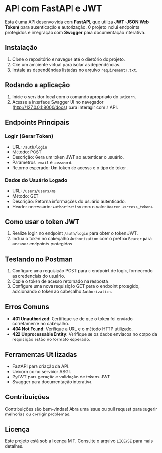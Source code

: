 # API com FastAPI e JWT

Esta é uma API desenvolvida com **FastAPI**, que utiliza **JWT (JSON Web Token)** para autenticação e autorização. O projeto inclui endpoints protegidos e integração com **Swagger** para documentação interativa.

## Instalação

1. Clone o repositório e navegue até o diretório do projeto.
2. Crie um ambiente virtual para isolar as dependências.
3. Instale as dependências listadas no arquivo `requirements.txt`.

## Rodando a aplicação

1. Inicie o servidor local com o comando apropriado do `uvicorn`.
2. Acesse a interface Swagger UI no navegador (http://127.0.0.1:8000/docs) para interagir com a API.

## Endpoints Principais

### Login (Gerar Token)

- URL: `/auth/login`
- Método: POST
- Descrição: Gera um token JWT ao autenticar o usuário.
- Parâmetros: `email` e `password`.
- Retorno esperado: Um token de acesso e o tipo de token.

### Dados do Usuário Logado

- URL: `/users/users/me`
- Método: GET
- Descrição: Retorna informações do usuário autenticado.
- Header necessário: `Authorization` com o valor `Bearer <access_token>`.

## Como usar o token JWT

1. Realize login no endpoint `/auth/login` para obter o token JWT.
2. Inclua o token no cabeçalho `Authorization` com o prefixo `Bearer` para acessar endpoints protegidos.

## Testando no Postman

1. Configure uma requisição POST para o endpoint de login, fornecendo as credenciais do usuário.
2. Copie o token de acesso retornado na resposta.
3. Configure uma nova requisição GET para o endpoint protegido, adicionando o token ao cabeçalho `Authorization`.

## Erros Comuns

- **401 Unauthorized**: Certifique-se de que o token foi enviado corretamente no cabeçalho.
- **404 Not Found**: Verifique a URL e o método HTTP utilizado.
- **422 Unprocessable Entity**: Verifique se os dados enviados no corpo da requisição estão no formato esperado.

## Ferramentas Utilizadas

- FastAPI para criação da API.
- Uvicorn como servidor ASGI.
- PyJWT para geração e validação de tokens JWT.
- Swagger para documentação interativa.

## Contribuições

Contribuições são bem-vindas! Abra uma issue ou pull request para sugerir melhorias ou corrigir problemas.

## Licença

Este projeto está sob a licença MIT. Consulte o arquivo `LICENSE` para mais detalhes.
